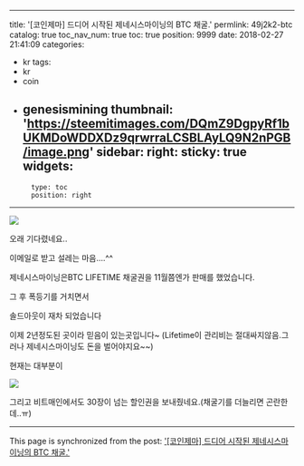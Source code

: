 
---
title: '[코인제마] 드디어 시작된 제네시스마이닝의 BTC 채굴.'
permlink: 49j2k2-btc
catalog: true
toc_nav_num: true
toc: true
position: 9999
date: 2018-02-27 21:41:09
categories:
- kr
tags:
- kr
- coin
- genesismining
thumbnail: 'https://steemitimages.com/DQmZ9DgpyRf1bUKMDoWDDXDz9qrwrraLCSBLAyLQ9N2nPGB/image.png'
sidebar:
    right:
        sticky: true
widgets:
    -
        type: toc
        position: right
---


![](https://steemitimages.com/DQmZ9DgpyRf1bUKMDoWDDXDz9qrwrraLCSBLAyLQ9N2nPGB/image.png)

오래 기다렸네요..

이메일로 받고 설레는 마음....^^

제네시스마이닝은BTC  LIFETIME 채굴권을 11월쯤엔가 판매를 했었습니다.

그 후 폭등기를 거치면서

솔드아웃이 재차 되었습니다

이제 2년정도된 곳이라 믿음이 있는곳입니다~
(Lifetime이 관리비는 절대싸지않음.그러나 제네시스마이닝도 돈을 벌어야지요~~)

현재는 대부분이

![](https://steemitimages.com/DQmTX7VLKq95WRBNq9Z4iDV3Bss2FpkxPiVXEwVtJwseXg1/image.png)

그리고 비트매인에서도 30장이 넘는 할인권을 보내줬네요.(채굴기를 더늘리면 곤란한데..ㅠ)

- - -

This page is synchronized from the post: ['[코인제마] 드디어 시작된 제네시스마이닝의 BTC 채굴.'](https://steemit.com/@virus707/49j2k2-btc)
